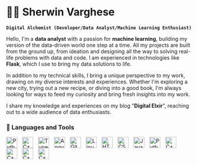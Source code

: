 # 🏄‍♂️ Sherwin Varghese

**`Digital Alchemist (Developer/Data Analyst/Machine Learning Enthusiast)`**

Hello, I'm a **data analyst** with a passion for **machine learning**, building my version of the data-driven world one step at a time. All my projects are built from the ground up, from ideation and designing all the way to solving real-life problems with data and code. I am experienced in technologies like **Flask**, which I use to bring my data solutions to life.

In addition to my technical skills, I bring a unique perspective to my work, drawing on my diverse interests and experiences. Whether I'm exploring a new city, trying out a new recipe, or diving into a good book, I'm always looking for ways to feed my curiosity and bring fresh insights into my work.

I share my knowledge and experiences on my blog "**Digital Elxir**", reaching out to a wide audience of data enthusiasts.

### 🧰 Languages and Tools

<img align="left" alt="Python" width="30px" style="padding-right:10px;" src="https://cdn.jsdelivr.net/gh/devicons/devicon/icons/python/python-plain.svg" />
<img align="left" alt="C++" width="30px" style="padding-right:10px;" src="https://cdn.jsdelivr.net/gh/devicons/devicon/icons/cplusplus/cplusplus-line.svg" />
<img align="left" alt="TypeScript" width="30px" style="padding-right:10px;" src="https://user-images.githubusercontent.com/25181517/192109061-e138ca71-337c-4019-8d42-4792fdaa7128.png" />
<img align="left" alt="Angular" width="30px" style="padding-right:10px;" src="https://user-images.githubusercontent.com/62756402/219742406-3705ec7a-8fb5-43cf-906e-1d59f5db93c6.png" />
<img align="left" alt="Git" width="30px" style="padding-right:10px;" src="https://cdn.jsdelivr.net/gh/devicons/devicon/icons/git/git-original.svg" />
<img align="left" alt="Linux" width="30px" style="padding-right:10px;" src="https://user-images.githubusercontent.com/25181517/183896128-ec99105a-ec1a-4d85-b08b-1aa1620b2046.png" />
<img align="left" alt="HTML" width="30px" style="padding-right:10px;" src="https://cdn.jsdelivr.net/gh/devicons/devicon/icons/html5/html5-plain.svg" />
<img align="left" alt="CSS" width="30px" style="padding-right:10px;" src="https://cdn.jsdelivr.net/gh/devicons/devicon/icons/css3/css3-plain.svg" />
<img align="left" alt="JavaScript" width="30px" style="padding-right:10px;" src="https://cdn.jsdelivr.net/gh/devicons/devicon/icons/javascript/javascript-plain.svg" />
<img align="left" alt="Python" width="30px" style="padding-right:10px;" src="https://user-images.githubusercontent.com/25181517/186711335-a3729606-5a78-4496-9a36-06efcc74f800.png" />
<img align="left" alt="C++" width="30px" style="padding-right:10px;" src="https://user-images.githubusercontent.com/25181517/183912952-83784e94-629d-4c34-a961-ae2ae795b662.png" />
<img align="left" alt="C++" width="30px" style="padding-right:10px;" src="https://user-images.githubusercontent.com/25181517/182884177-d48a8579-2cd0-447a-b9a6-ffc7cb02560e.png" />
<img align="left" alt="C++" width="30px" style="padding-right:10px;" src="https://user-images.githubusercontent.com/25181517/117207330-263ba280-adf4-11eb-9b97-0ac5b40bc3be.png" />
<img align="left" alt="C++" width="30px" style="padding-right:10px;" src="https://user-images.githubusercontent.com/25181517/186884156-e63da389-f3e1-4dca-a6c1-d76e886ba22a.png" />
